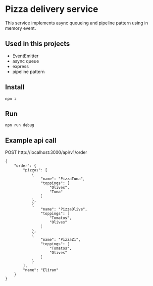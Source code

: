 # Pizza delivery service
This service implements async queueing and pipeline pattern using in memory event.

## Used in this projects
- EventEmitter
- async queue
- express 
- pipeline pattern

## Install
```
npm i
```

## Run
```
npm run debug
```

## Example api call
POST
http://localhost:3000/api/v1/order
```
{
    "order": {
        "pizzas": [
            {
                "name": "PizzaTuna",
                "toppings": [
                    "Olives",
                    "Tuna"
                ]
            },
            {
                "name": "PizzaOlive",
                "toppings": [
                    "Tomatos",
                    "Olives"
                ]
            },
            {
                "name": "PizzaZi",
                "toppings": [
                    "Tomatos",
                    "Olives"
                ]
            }
        ],
        "name": "Eliran"
    }
}
```